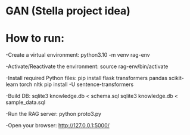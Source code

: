 # GAN (Stella project idea)
# How to run:

-Create a virtual environment:
	python3.10 -m venv rag-env

-Activate/Reactivate the environment:
	source rag-env/bin/activate

-Install required Python files:
	pip install flask transformers pandas scikit-learn torch nltk
	pip install -U sentence-transformers

-Build DB:
	sqlite3 knowledge.db < schema.sql
	sqlite3 knowledge.db < sample_data.sql

-Run the RAG server:
	python proto3.py

-Open your browser:
	http://127.0.0.1:5000/

	
